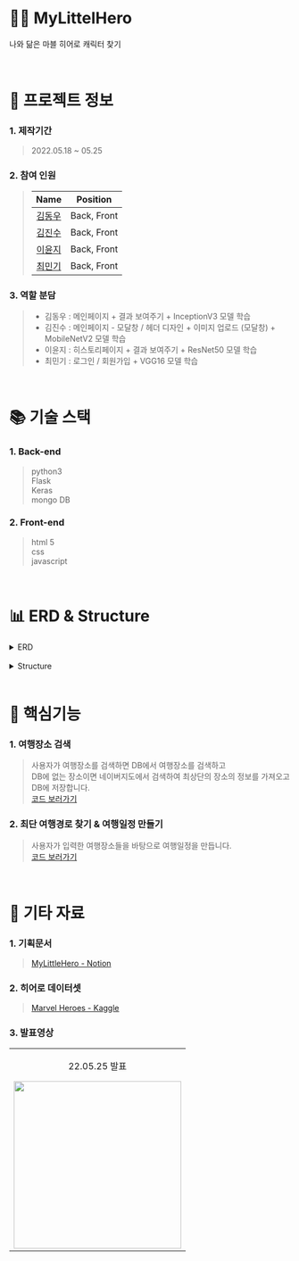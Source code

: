 # 🦸‍♂️ MyLittelHero

나와 닮은 마블 히어로 캐릭터 찾기  

<br />

# 📃 프로젝트 정보

### 1. 제작기간

> 2022.05.18 ~ 05.25

### 2. 참여 인원

> |                    Name                    |  Position   |
> | :----------------------------------------: | :---------: |
> | [김동우](https://github.com/kimphysicsman) | Back, Front |
> |   [김진수](https://github.com/creamone)    | Back, Front |
> |     [이윤지](https://github.com/J1NU2)     | Back, Front |
> |    [최민기](https://github.com/mankic)     | Back, Front |

### 3. 역할 분담

> - 김동우 : 메인페이지 + 결과 보여주기 + InceptionV3 모델 학습
> - 김진수 : 메인페이지 - 모달창 / 헤더 디자인  + 이미지 업로드 (모달창) + MobileNetV2 모델 학습
> - 이윤지 : 히스토리페이지 + 결과 보여주기 + ResNet50 모델 학습
> - 최민기 : 로그인 / 회원가입 + VGG16 모델 학습

<br />

# 📚 기술 스택

### 1. Back-end

> python3  
> Flask  
> Keras  
> mongo DB  

### 2. Front-end

> html 5  
> css  
> javascript

<br />

# 📊 ERD & Structure

<details>
<summary>ERD</summary>
<div markdown="1" style="padding-left: 15px;">
<img src="https://user-images.githubusercontent.com/104434422/186101629-0fe314ae-6ab8-4145-a6e7-4121325268e9.png" width="800px"/>
</div>
</details>

<br />

<details>
<summary>Structure</summary>
<div markdown="1" style="padding-left: 15px;">
<img src="" />
</div>
</details>

<br />

# 🔑 핵심기능

### 1. 여행장소 검색

> 사용자가 여행장소를 검색하면 DB에서 여행장소를 검색하고  
> DB에 없는 장소이면 네이버지도에서 검색하여 최상단의 장소의 정보를 가져오고 DB에 저장합니다.  
> [코드 보러가기](https://github.com/nbcamp-AI-2-fantastic4/MyLittelTrip_backend/blob/d9eba0efc4567cbaef9ec19eea76e76495190a69/recommend/functions/parsing.py#L70)

### 2. 최단 여행경로 찾기 & 여행일정 만들기

> 사용자가 입력한 여행장소들을 바탕으로 여행일정을 만듭니다.  
> [코드 보러가기](https://github.com/nbcamp-AI-2-fantastic4/MyLittelTrip_backend/blob/d9eba0efc4567cbaef9ec19eea76e76495190a69/recommend/functions/schedule.py#L14)

<br />

# 📕 기타 자료

### 1. 기획문서

> [MyLittleHero - Notion](https://www.notion.so/kimphysicsman/My-Little-Hero-13b315a07f1940c79ddc81ad06c79fd0)

### 2. 히어로 데이터셋

> [Marvel Heroes - Kaggle](https://www.kaggle.com/datasets/hchen13/marvel-heroes)

### 3. 발표영상

<table>
  <tbody>
    <tr>
      <td>
        <p align="center"> 22.05.25 발표 </p>
        <a href="https://youtu.be/EVSkMMqKbns" title="MyLittleHero 최종발표">
          <img align="center" src="https://user-images.githubusercontent.com/104434422/186104467-2ef162b7-fe34-4d8c-abb3-a0c6858a5fea.png" width="300" >
        </a>
      </td>
    </tr>
  </tbody>
</table>


